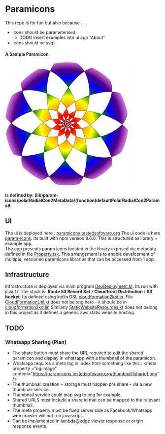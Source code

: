 # Paramicons

This repo is for fun but also because . . . 
- Icons should be parameterised
  -  TODO insert examples into ui app "About" 
- Icons should be svgs

#### A Sample Paramicon
![](paramiconsample.svg)

#### is defined by: (lib)param-icons/polarRadialCon2MetaData/(function)defaultPolarRadialCon2Params9

## UI

The ui is deployed here : [paramicons.testedsoftware.org](https://paramicons.testedsoftware.org/)
The ui code is here [param-icons](ui/param-icons). Its built with npm version 8.6.0.
This is structured as library + example app.  
The app presents param icons located in the library exposed via metadata defined in file [Property.tsx](ui/param-icons/src/iconz/Property.tsx). This arrangement is to enable development of multiple, versioned paramicons libraries that can be accessed from 1 app.

## Infrastructure

Infrastructure is deployed via main program [DevDeployment.kt](aws/stack/src/main/kotlin/com/typedpath/stack/DevDeployment.kt).
Its run with java 17.
The stack is: **Route 53 Record Set** / **Cloudfront Distribution** / **S3 bucket**.  Its defined using kotlin DSL [cloudformation2kotlin](https://github.com/typedpath/cloudformation2kotlin).
File [CloudFormationUtil.kt]([cloudformation2kotlin](https://github.com/typedpath/cloudformation2kotlin) ) does not belong here - it should be in [cloudformation2kotlin](https://github.com/typedpath/cloudformation2kotlin) 
Similarly [StaticWebsiteResources.kt](aws/stack/src/main/kotlin/com/typedpath/stack/StaticWebsiteResources.kt) does not belong in this project as it defines a generic aws static website hosting.

## TODO
### Whatsapp Sharing (Plan) 
-  The share button must share the URL required to edit the shared paramicon and display in whatsapp with a thumbnail of the paramicon.
-  Whatsapp requires a meta tag in index html something like this : &lt;meta property ="og:image" content="https://paramicons.testedsoftware.org/thumbnail[sharid].png" />
-  The thumbnail creation + storage must happen pre share - via a new thumbnail service. 
-  Thumbnail service could map svg to png for example.
-  Shared URLS must include a share id that can be mapped to the relevant thumbnail.
-  The meta property must be fixed server side as Facebook/Whatsapp web crawler will not run javascript.
  - Can be implemented in [lambda@edge](https://docs.aws.amazon.com/AmazonCloudFront/latest/DeveloperGuide/lambda-edge-event-request-response.html)  viewer response or origin response events.